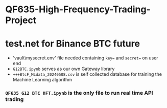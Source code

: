 # QF635-High-Frequency-Trading-Project
# test.net for Binance BTC future
* 'vault\mysecret.env' file needed containing `key=` and `secret=` on user end
* `G12BTC.ipynb` serves as our own Gateway library
* `+++BtcF_MLdata_20240508.csv` is self collected database for training the Machine Learning algorithm

 
### `QF635 G12 BTC HFT.ipynb` is the only file to run real time API trading
